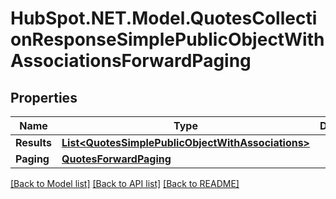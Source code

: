 # HubSpot.NET.Model.QuotesCollectionResponseSimplePublicObjectWithAssociationsForwardPaging

## Properties

Name | Type | Description | Notes
------------ | ------------- | ------------- | -------------
**Results** | [**List&lt;QuotesSimplePublicObjectWithAssociations&gt;**](QuotesSimplePublicObjectWithAssociations.md) |  | 
**Paging** | [**QuotesForwardPaging**](QuotesForwardPaging.md) |  | [optional] 

[[Back to Model list]](../README.md#documentation-for-models) [[Back to API list]](../README.md#documentation-for-api-endpoints) [[Back to README]](../README.md)


